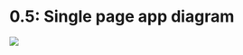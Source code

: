 # 0.5: Single page app diagram

[![](https://mermaid.ink/img/pako:eNq1VE1zmzAQ_SsanW0wkJKYQ07NNNNp0oN9aulhLS2gBiSqDzcZj_97F4v40FyaNuUCert6b_VY7YELI5FX3OGPgFrgewWthaHWjJ4RrFdCjaA921nz06F9GSBwP-ExMqctr68jXrEPN1vWeT-6Kk2dD1KhS4RLOuyd0g8qaVSKjzCMPcI4pm6ESATCqz14PPNPYPxeEvusU7Hb7d0nJo0IA2ofsyS-2Pw2xQ2gNIXd6yr0HTLaxBrV438ukNxLvv9FeR9hDxth1ej_pMp7Q5BVbeeZadiZaEtE84I5Tx3iGD6iCF7p9neVqesIA9JDLzp0MWHz-Z411gyn1dtaI8FP3hj9One-Hmq6ItpPzcUrVvNbVfMFvYkPI5Kv8mKZrZZZuc2KKsuqfJ1crIovNT8uWJIk3_7dzujj7JKAvt-BeGBN0MRodDTSopZoY4omSscXfEBLPSvpfh8mrZpTcJjLlthA6OlUtT5SKgRvNk9a8MrbgAsexumE8zjgVQO9O6M3Unljz2BvgJR5deD-aZyGSaucJ0ryrVHthAfbE_z8s6Zw0irfhV0izJA6JTtql26_LtMyL68gL7C8LOBdUUixy9ZXTX6RNfJyleXAj8cFx5P-XZxcpwF2_AXbUKZH?type=png)](https://mermaid.live/edit#pako:eNq1VE1zmzAQ_SsanW0wkJKYQ07NNNNp0oN9aulhLS2gBiSqDzcZj_97F4v40FyaNuUCert6b_VY7YELI5FX3OGPgFrgewWthaHWjJ4RrFdCjaA921nz06F9GSBwP-ExMqctr68jXrEPN1vWeT-6Kk2dD1KhS4RLOuyd0g8qaVSKjzCMPcI4pm6ESATCqz14PPNPYPxeEvusU7Hb7d0nJo0IA2ofsyS-2Pw2xQ2gNIXd6yr0HTLaxBrV438ukNxLvv9FeR9hDxth1ej_pMp7Q5BVbeeZadiZaEtE84I5Tx3iGD6iCF7p9neVqesIA9JDLzp0MWHz-Z411gyn1dtaI8FP3hj9One-Hmq6ItpPzcUrVvNbVfMFvYkPI5Kv8mKZrZZZuc2KKsuqfJ1crIovNT8uWJIk3_7dzujj7JKAvt-BeGBN0MRodDTSopZoY4omSscXfEBLPSvpfh8mrZpTcJjLlthA6OlUtT5SKgRvNk9a8MrbgAsexumE8zjgVQO9O6M3Unljz2BvgJR5deD-aZyGSaucJ0ryrVHthAfbE_z8s6Zw0irfhV0izJA6JTtql26_LtMyL68gL7C8LOBdUUixy9ZXTX6RNfJyleXAj8cFx5P-XZxcpwF2_AXbUKZH)
